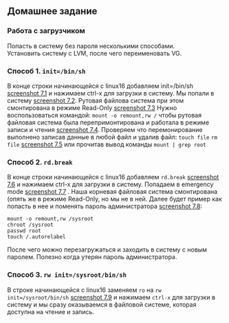 ##  Домашнее задание
### Работа с загрузчиком
Попасть в систему без пароля несколькими способами.\
Установить систему с LVM, после чего переименовать VG.

### Способ 1. `init=/bin/sh`

В конце строки начинающейся с linux16 добавляем init=/bin/sh [screenshot 7.1](/hw07/screenshots/7.1.png)
и нажимаем сtrl-x для загрузки в систему.
Мы попали в систему [screenshot 7.2](/hw07/screenshots/7.2.png).  Рутовая файлова система при этом смонтирована в режиме Read-Only [screenshot 7.3](/hw07/screenshots/7.3.png)
Нужно воспользоваться командой: `mount -o remount,rw /`  чтобы рутовая файловая система была перепримонтирована и работала в режиме записи и чтения [screenshot 7.4](/hw07/screenshots/7.4.png). 
Проверяем что перемонирование выполнено записав данные в любой файл и удалив файл: `touch file` `rm file` [screenshot 7.5](/hw07/screenshots/7.5.png) или прочитав вывод команды `mount | grep root`
### Способ 2. `rd.break`
В конце строки начинающейся с linux16 добавляем `rd.break` [screenshot 7.6](/hw07/screenshots/7.6.png) и нажимаем сtrl-x для загрузки в систему.
Попадаем в emergency mode [screenshot 7.7](/hw07/screenshots/7.7.png) .
Наша корневая файловая система смонтирована (опять же в режиме Read-Only, но мы не в ней.
Далее будет пример как попасть в нее и поменять пароль администратора [screenshot 7.8](/hw07/screenshots/7.8.png):
```
mount -o remount,rw /sysroot
chroot /sysroot
passwd root
touch /.autorelabel
```
После чего можно перезагружаться и заходить в систему с новым паролем. Полезно когда утерян пароль администратора.
### Способ 3. `rw init=/sysroot/bin/sh`
В строке начинающейся с linux16 заменяем `ro` на `rw init=/sysroot/bin/sh` [screenshot 7.9](/hw07/screenshots/7.9.png) и нажимаем `сtrl-x` для загрузки в систему и мы сразу оказываемся в файловой системе, которая доступна на чтение и запись.
